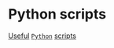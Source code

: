 # Python scripts

[Useful](https://github.com/hastagAB/Awesome-Python-Scripts) [`Python`](https://www.airplane.dev/blog/12-useful-python-scripts-for-developers) [scripts](https://medium.com/@estebanpiero/10-useful-python-scripts-for-everyday-tasks-b0d74f2ea62c)
